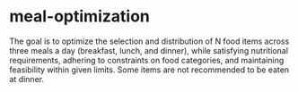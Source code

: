 # meal-optimization
The goal is to optimize the selection and distribution of N food items across three meals a day (breakfast, lunch, and dinner), while satisfying nutritional requirements, adhering to constraints on food categories, and maintaining feasibility within given limits. Some items are not recommended to be eaten at dinner.
